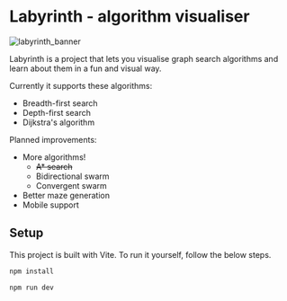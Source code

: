 # Labyrinth - algorithm visualiser

![labyrinth_banner](https://github.com/user-attachments/assets/9c7a4b07-9233-4cf6-a894-e336f8174adc)

Labyrinth is a project that lets you visualise graph search algorithms and learn about them in a fun and visual way.

Currently it supports these algorithms:

-   Breadth-first search
-   Depth-first search
-   Dijkstra's algorithm

Planned improvements:

-   More algorithms!
    -   ~~A\* search~~
    -   Bidirectional swarm
    -   Convergent swarm
-   Better maze generation
-   Mobile support

## Setup

This project is built with Vite. To run it yourself, follow the below steps.

```sh
npm install

npm run dev
```
